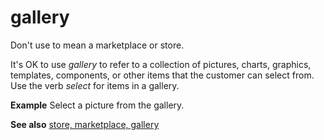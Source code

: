 # gallery

Don't use to mean a marketplace or store. 

It's OK to use *gallery* to
refer to a collection of pictures, charts, graphics, templates,
components, or other items that the customer can select from.
Use the verb *select* for items in a gallery. 

**Example** Select a picture from the gallery. 

**See also** [store, marketplace, gallery](/style-guide/a-z-word-list-term-collections/s/store-marketplace-gallery)
